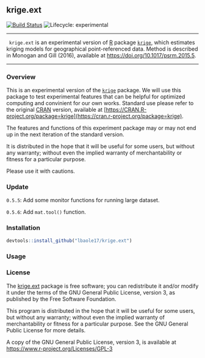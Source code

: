 ## krige.ext

<!-- badges: start -->

[![Build Status](https://travis-ci.org/lbaole17/krige.ext.svg?branch=master)](https://travis-ci.org/) ![Lifecycle: experimental](https://img.shields.io/badge/lifecycle-experimental-orange.svg)

<!-- badges: end -->

---

<code> krige.ext</code> is an experimental version of [R](https://www.r-project.org) package [<code>krige</code>]([https://CRAN.R-project.org/package=krige](https://cran.r-project.org/package=krige)), which estimates kriging models for geographical point-referenced data. Method is described in Monogan and Gill (2016), available at <https://doi.org/10.1017/psrm.2015.5>.

---

### Overview

This is an experimental version of the [<code>krige</code>]([https://CRAN.R-project.org/package=krige](https://cran.r-project.org/package=krige)) package. We will use this package to test experimental features that can be helpful for optimized computing and convinient for our own works. Standard use please refer to the original [CRAN](https://cran.r-project.org/) version, available at [https://CRAN.R-project.org/package=krige](https://cran.r-project.org/package=krige). 

The features and functions of this experiment package may or may not end up in the next iteration of the standard version. 

It is distributed in the hope that it will be useful for some users, but without any warranty; without even the implied warranty of merchantability or fitness for a particular purpose. 

Please use it with cautions.

### Update

<code>0.5.5</code>: Add some monitor functions for running large dataset.

<code>0.5.6</code>: Add <code>mat.tool()</code> function.

### Installation

```R
devtools::install_github("lbaole17/krige.ext")
```

### Usage



### License

The [krige.ext](https://github.com/lbaole17/krige.ext) package is free software; you can redistribute it and/or modify it under the terms of the GNU General Public License, version 3, as published by the Free Software Foundation.

This program is distributed in the hope that it will be useful for some users, but without any warranty; without even the implied warranty of merchantability or fitness for a particular purpose.  See the GNU General Public License for more details.

A copy of the GNU General Public License, version 3, is available at <https://www.r-project.org/Licenses/GPL-3>